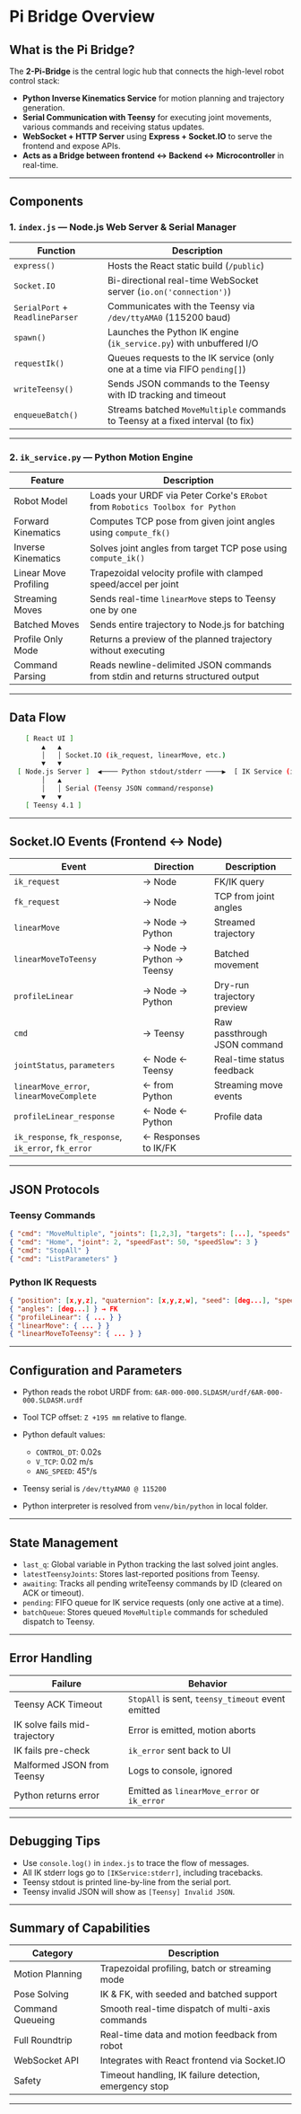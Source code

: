 # Pi Bridge Overview

## What is the Pi Bridge?

The **2-Pi-Bridge** is the central logic hub that connects the high-level robot control stack:

* **Python Inverse Kinematics Service** for motion planning and trajectory generation.
* **Serial Communication with Teensy** for executing joint movements, various commands and receiving status updates.
* **WebSocket + HTTP Server** using **Express + Socket.IO** to serve the frontend and expose APIs.
* **Acts as a Bridge between frontend ↔ Backend ↔ Microcontroller** in real-time.

---

## Components

### 1. `index.js` — Node.js Web Server & Serial Manager

| Function                        | Description                                                                    |
| ------------------------------- | -------------------------------------------------------------------------------|
| `express()`                     | Hosts the React static build (`/public`)                                       |
| `Socket.IO`                     | Bi-directional real-time WebSocket server (`io.on('connection')`)              |
| `SerialPort` + `ReadlineParser` | Communicates with the Teensy via `/dev/ttyAMA0` (115200 baud)                  |
| `spawn()`                       | Launches the Python IK engine (`ik_service.py`) with unbuffered I/O            |
| `requestIk()`                   | Queues requests to the IK service (only one at a time via FIFO `pending[]`)    |
| `writeTeensy()`                 | Sends JSON commands to the Teensy with ID tracking and timeout                 |
| `enqueueBatch()`                | Streams batched `MoveMultiple` commands to Teensy at a fixed interval (to fix) |

---

### 2. `ik_service.py` — Python Motion Engine

| Feature               | Description                                                                    |
| --------------------- | ------------------------------------------------------------------------------ |
| Robot Model           | Loads your URDF via Peter Corke's `ERobot` from `Robotics Toolbox for Python`  |
| Forward Kinematics    | Computes TCP pose from given joint angles using `compute_fk()`                 |
| Inverse Kinematics    | Solves joint angles from target TCP pose using `compute_ik()`                  |
| Linear Move Profiling | Trapezoidal velocity profile with clamped speed/accel per joint                |
| Streaming Moves       | Sends real-time `linearMove` steps to Teensy one by one                        |
| Batched Moves         | Sends entire trajectory to Node.js for batching                                |
| Profile Only Mode     | Returns a preview of the planned trajectory without executing                  |
| Command Parsing       | Reads newline-delimited JSON commands from stdin and returns structured output |

---

## Data Flow

```bash
    [ React UI ]
        ▲   ▲
        │   │ Socket.IO (ik_request, linearMove, etc.)
        ▼   ▼
  [ Node.js Server ]  ◀──── Python stdout/stderr ────▶  [ IK Service (ik_service.py) ]
        │   ▲
        │   │ Serial (Teensy JSON command/response)
        ▼   ▼
    [ Teensy 4.1 ]
```

---

## Socket.IO Events (Frontend ↔ Node)

| Event                                                | Direction                | Description                  |
| ---------------------------------------------------- | ------------------------ | ---------------------------- |
| `ik_request`                                         | → Node                   | FK/IK query                  |
| `fk_request`                                         | → Node                   | TCP from joint angles        |
| `linearMove`                                         | → Node → Python          | Streamed trajectory          |
| `linearMoveToTeensy`                                 | → Node → Python → Teensy | Batched movement             |
| `profileLinear`                                      | → Node → Python          | Dry-run trajectory preview   |
| `cmd`                                                | → Teensy                 | Raw passthrough JSON command |
| `jointStatus`, `parameters`                          | ← Node ← Teensy          | Real-time status feedback    |
| `linearMove_error`, `linearMoveComplete`             | ← from Python            | Streaming move events        |
| `profileLinear_response`                             | ← Node ← Python          | Profile data                 |
| `ik_response`, `fk_response`, `ik_error`, `fk_error` | ← Responses to IK/FK     |                              |

---

## JSON Protocols

### Teensy Commands

```json
{ "cmd": "MoveMultiple", "joints": [1,2,3], "targets": [...], "speeds": [...], "accels": [...] }
{ "cmd": "Home", "joint": 2, "speedFast": 50, "speedSlow": 3 }
{ "cmd": "StopAll" }
{ "cmd": "ListParameters" }
```

### Python IK Requests

```json
{ "position": [x,y,z], "quaternion": [x,y,z,w], "seed": [deg...], "speed": 0.02 }
{ "angles": [deg...] } → FK
{ "profileLinear": { ... } }
{ "linearMove": { ... } }
{ "linearMoveToTeensy": { ... } }
```

---

## Configuration and Parameters

* Python reads the robot URDF from:
  `6AR-000-000.SLDASM/urdf/6AR-000-000.SLDASM.urdf`
* Tool TCP offset: `Z +195 mm` relative to flange.
* Python default values:

  * `CONTROL_DT`: 0.02s
  * `V_TCP`: 0.02 m/s
  * `ANG_SPEED`: 45°/s
* Teensy serial is `/dev/ttyAMA0 @ 115200`
* Python interpreter is resolved from `venv/bin/python` in local folder.

---

## State Management

* `last_q`: Global variable in Python tracking the last solved joint angles.
* `latestTeensyJoints`: Stores last-reported positions from Teensy.
* `awaiting`: Tracks all pending writeTeensy commands by ID (cleared on ACK or timeout).
* `pending`: FIFO queue for IK service requests (only one active at a time).
* `batchQueue`: Stores queued `MoveMultiple` commands for scheduled dispatch to Teensy.

---

## Error Handling

| Failure                       | Behavior                                          |
| ----------------------------- | ------------------------------------------------- |
| Teensy ACK Timeout            | `StopAll` is sent, `teensy_timeout` event emitted |
| IK solve fails mid-trajectory | Error is emitted, motion aborts                   |
| IK fails pre-check            | `ik_error` sent back to UI                        |
| Malformed JSON from Teensy    | Logs to console, ignored                          |
| Python returns error          | Emitted as `linearMove_error` or `ik_error`       |

---

## Debugging Tips

* Use `console.log()` in `index.js` to trace the flow of messages.
* All IK stderr logs go to `[IKService:stderr]`, including tracebacks.
* Teensy stdout is printed line-by-line from the serial port.
* Teensy invalid JSON will show as `[Teensy] Invalid JSON`.

---

## Summary of Capabilities

| Category            | Description                                            |
| ------------------- | ------------------------------------------------------ |
|  Motion Planning    | Trapezoidal profiling, batch or streaming mode         |
|  Pose Solving       | IK & FK, with seeded and batched support               |
|  Command Queueing   | Smooth real-time dispatch of multi-axis commands       |
|  Full Roundtrip     | Real-time data and motion feedback from robot          |
|  WebSocket API      | Integrates with React frontend via Socket.IO           |
|  Safety             | Timeout handling, IK failure detection, emergency stop |

---

